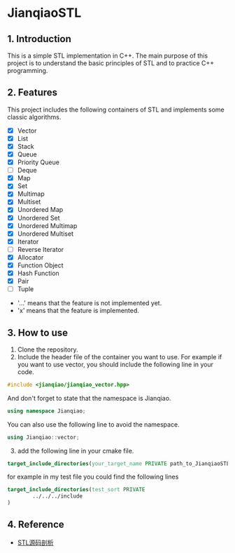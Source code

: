 # JianqiaoSTL



## 1. Introduction

This is a simple STL implementation in C++. The main purpose of this project is to understand the basic principles of STL and to practice C++ programming.

## 2. Features

This project includes the following containers of STL and implements some classic algorithms.

- [x] Vector
- [x] List
- [x] Stack
- [x] Queue
- [x] Priority Queue
- [ ] Deque
- [x] Map
- [x] Set
- [x] Multimap
- [x] Multiset
- [x] Unordered Map
- [x] Unordered Set
- [x] Unordered Multimap
- [x] Unordered Multiset
- [x] Iterator
- [ ] Reverse Iterator
- [x] Allocator
- [x] Function Object
- [x] Hash Function
- [x] Pair
- [ ] Tuple
- '...' means that the feature is not implemented yet.
- 'x' means that the feature is implemented.

## 3. How to use

1. Clone the repository.
2. Include the header file of the container you want to use. For example if you want to use vector, you should include the following line in your code.
```cpp
#include <jianqiao/jianqiao_vector.hpp>
```
And don't forget to state that the namespace is Jianqiao.
```cpp
using namespace Jianqiao;
```
You can also use the following line to avoid the namespace.
```cpp
using Jianqiao::vector;
```

3. add the following line in your cmake file.
```cmake
target_include_directories(your_target_name PRIVATE path_to_JianqiaoSTL)
```

for example in my test file you could find the following lines
```cmake
target_include_directories(test_sort PRIVATE
        ../../../include
)
```

## 4. Reference

- [STL源码剖析](https://book.douban.com/subject/1110934/)